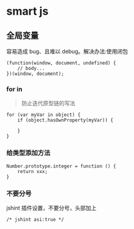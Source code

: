 # smart js

## 全局变量
容易造成 bug、且难以 debug。解决办法:使用闭包

    (function(window, document, undefined) {
        // body...
    })(window, document);

### for in
> 防止迭代原型链的写法

    for (var myVar in object) {
        if (object.hasOwnProperty(myVar)) {

        }
    }


### 给类型添加方法

    Number.prototype.integer = function () {
        return xxx;
    }

### 不要分号
jshint 插件设置，不要分号，头部加上

    /* jshint asi:true */
